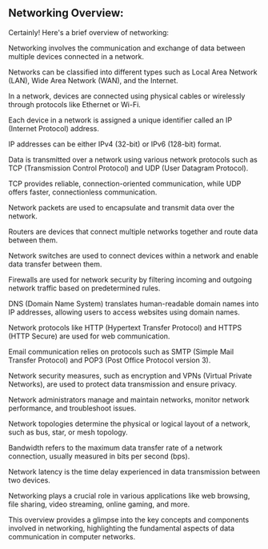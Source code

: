 Networking Overview:
--------------------



Certainly! Here's a brief overview of networking:

Networking involves the communication and exchange of data between multiple devices connected in a network.

Networks can be classified into different types such as Local Area Network (LAN), Wide Area Network (WAN), and the Internet.

In a network, devices are connected using physical cables or wirelessly through protocols like Ethernet or Wi-Fi.

Each device in a network is assigned a unique identifier called an IP (Internet Protocol) address.

IP addresses can be either IPv4 (32-bit) or IPv6 (128-bit) format.

Data is transmitted over a network using various network protocols such as TCP (Transmission Control Protocol) and UDP (User Datagram Protocol).

TCP provides reliable, connection-oriented communication, while UDP offers faster, connectionless communication.

Network packets are used to encapsulate and transmit data over the network.

Routers are devices that connect multiple networks together and route data between them.

Network switches are used to connect devices within a network and enable data transfer between them.

Firewalls are used for network security by filtering incoming and outgoing network traffic based on predetermined rules.

DNS (Domain Name System) translates human-readable domain names into IP addresses, allowing users to access websites using domain names.

Network protocols like HTTP (Hypertext Transfer Protocol) and HTTPS (HTTP Secure) are used for web communication.

Email communication relies on protocols such as SMTP (Simple Mail Transfer Protocol) and POP3 (Post Office Protocol version 3).

Network security measures, such as encryption and VPNs (Virtual Private Networks), are used to protect data transmission and ensure privacy.

Network administrators manage and maintain networks, monitor network performance, and troubleshoot issues.

Network topologies determine the physical or logical layout of a network, such as bus, star, or mesh topology.

Bandwidth refers to the maximum data transfer rate of a network connection, usually measured in bits per second (bps).

Network latency is the time delay experienced in data transmission between two devices.

Networking plays a crucial role in various applications like web browsing, file sharing, video streaming, online gaming, and more.

This overview provides a glimpse into the key concepts and components involved in networking, highlighting the fundamental aspects of data communication in computer networks. 
